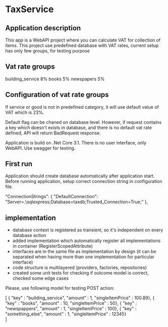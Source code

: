 # TaxService

## Application description
This app is a WebAPI project where you can calculate VAT for collection of items. This project use predefined database with VAT rates, current setup has only few groups, for testing purpose

## Vat rate groups
building_service	8%
books	5%
newspapers 5%

## Configuration of vat rate groups

If service or good is not in predefined category, it will use default value of VAT which is 23%. 

Default flag can be chaned on database level. However, if request contains a key which doesn't exists in database, and there is no default vat rate defined, API will return BadRequest response. 

Application is build on .Net Core 3.1. There is no user interface, only WebAPI. Use swagger for testing. 

## First run
Application should create database automatically after application start. Before running application, setup correct connection string in configuration file.

  "ConnectionStrings": {
    "DefaultConnection": "Server=.\\sqlexpress;Database=taxdb;Trusted_Connection=True;"
  },
  
## implementation 
- database context is registered as transient, so it's independent on every database action
- added implementation which automatically register all implementations in container (RegisterScopedAttribute)
- interfaces are in the same file as implementation by design (it can be separated when having more than one implementation for particular interface)
- code structure is multilayered (providers, factories, repositories)
- created some unit tests for checking if outcome model is correct, checked some edge cases


Please, use following model for testing POST action:

[
{  "key" : "building_service", "amount" : 1, "singleItemPrice" : 100.89}, 
{  "key" : "books", "amount" : 10, "singleItemPrice" : 50},
{  "key" : "newspappers", "amount" : 1, "singleItemPrice" : 100},
{  "key" : "something_else", "amount" : 1, "singleItemPrice" : 12345}  
]
